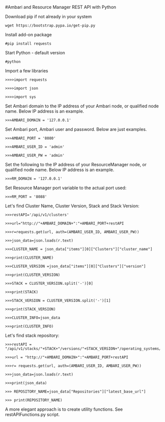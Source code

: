 #Ambari and Resource Manager REST API with Python

Download pip if not already in your system
```
wget https://bootstrap.pypa.io/get-pip.py
```
Install add-on package
```
#pip install requests
```
Start Python - default version
```
#python
```
Import a few libraries
```
>>>>import requests
```
```
>>>>import json
```
```
>>>>import sys
```
Set Ambari domain to the IP address of your Ambari node, or qualified node name. Below IP address is an example.
```
>>>AMBARI_DOMAIN = '127.0.0.1'
```
Set Ambari port, Ambari user and password. Below are just examples. 
```
>>>AMBARI_PORT = '8080'
```
```
>>>AMBARI_USER_ID = 'admin'
```
```
>>>AMBARI_USER_PW = 'admin'
```
Set the following to the IP address of your ResourceManager node, or qualified node name. Below IP address is an example.
```
>>>RM_DOMAIN = '127.0.0.1'
```
Set Resource Manager port variable to the actual port used:
```
>>>RM_PORT = '8088'
```
Let's find Cluster Name, Cluster Version, Stack and Stack Version:
```
>>>restAPI='/api/v1/clusters'
```
```
>>>url="http://"+AMBARI_DOMAIN+":"+AMBARI_PORT+restAPI
```
```
>>>r=requests.get(url, auth=(AMBARI_USER_ID, AMBARI_USER_PW))
```
```
>>>json_data=json.loads(r.text)
```
```
>>>CLUSTER_NAME = json_data["items"][0]["Clusters"]["cluster_name"]
```
```
>>>print(CLUSTER_NAME)
```
```
>>>CLUSTER_VERSION =json_data["items"][0]["Clusters"]["version"]
```
```
>>>print(CLUSTER_VERSION)
```
```
>>>STACK = CLUSTER_VERSION.split('-')[0]
```
```
>>>print(STACK)
```
```
>>>STACK_VERSION = CLUSTER_VERSION.split('-')[1]
```
```
>>>print(STACK_VERSION)
```
```
>>>CLUSTER_INFO=json_data
```
```
>>>print(CLUSTER_INFO)
```
Let's find stack repository:
```
>>>restAPI = "/api/v1/stacks/"+STACK+"/versions/"+STACK_VERSION+"/operating_systems/redhat7/repositories/"+CLUSTER_VERSION
```
```
>>>url = "http://"+AMBARI_DOMAIN+":"+AMBARI_PORT+restAPI
```
```
>>>r= requests.get(url, auth=(AMBARI_USER_ID, AMBARI_USER_PW))
```
```
>>>json_data=json.loads(r.text)
```
```
>>>print(json_data)
```
```
>>> REPOSITORY_NAME=json_data["Repositories"]["latest_base_url"]
```
```
>>> print(REPOSITORY_NAME)
```
A more elegant approach is to create utility functions. See restAPIFunctions.py script.
